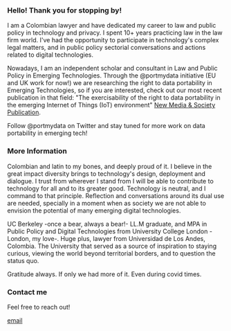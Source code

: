 
### Hello! Thank you for stopping by! 

I am a Colombian lawyer and have dedicated my career to law and public policy in technology and privacy. I spent 10+ years practicing law in the law firm world. I've had the opportunity to participate in technology's complex legal matters, and in public policy sectorial conversations and actions related to digital technologies. 

Nowadays, I am an independent scholar and consultant in Law and Public Policy in Emerging Technologies. Through the @portmydata initiative (EU and UK work for now!) we are researching the right to data portability in Emerging Technologies, so if you are interested, check out our most recent publication in that field: "The exercisability of the right to data portability in the emerging Internet of Things (IoT) environment" [New Media & Society Publication](https://doi.org/10.1177%2F1461444820934033).

Follow @portmydata on Twitter and stay tuned for more work on data portability in emerging tech!


### More Information

Colombian and latin to my bones, and deeply proud of it. I believe in the great impact diversity brings to technology's design, deployment and dialogue. I trust from wherever I stand from I will be able to contribute to technology for all and to its greater good. Technology is neutral, and I command to that principle. Reflection and conversations around its dual use are needed, specially in a moment when as society we are not able to envision the potential of many emerging digital technologies. 

UC Berkeley -once a bear, always a bear!- LL.M graduate, and MPA in Public Policy and Digital Technologies from University College London -London, my love-. Huge plus, lawyer from Universidad de Los Andes, Colombia. The University that served as a source of inspiration to staying curious, viewing the world beyond territorial borders, and to question the status quo.

Gratitude always. If only we had more of it. Even during covid times.  

### Contact me

Feel free to reach out! 

[email](mailto:email@domain.com)
